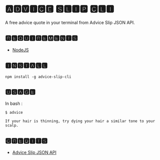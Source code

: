 # 🅰🅳🆅🅸🅲🅴 🆂🅻🅸🅿 🅲🅻🅸

A free advice quote in your terminal from Advice Slip JSON API.

## 🆁🅴🆀🆄🅸🆁🅴🅼🅴🅽🆃🆂

- [NodeJS](https://nodejs.org/)

## 🅸🅽🆂🆃🅰🅻🅻

```
npm install -g advice-slip-cli
```

## 🆄🆂🅰🅶🅴

In bash :

```
$ advice

If your hair is thinning, try dying your hair a similar tone to your scalp.
```

## 🅲🆁🅴🅳🅸🆃🆂

- [Advice Slip JSON API](https://api.adviceslip.com/)

